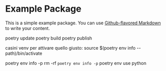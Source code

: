 # Example Package

This is a simple example package. You can use
[Github-flavored Markdown](https://guides.github.com/features/mastering-markdown/)
to write your content.

poetry update
poetry build
poetry publish

casini venv
per attivare quello giusto:
source $(poetry env info --path)/bin/activate

poetry env info -p
rm -rf `poetry env info -p`
poetry env use python

